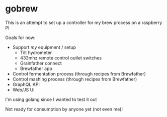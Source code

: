 # gobrew

This is an attempt to set up a controller for my brew process on a raspberry PI

Goals for now:
- Support *my* equipment / setup
  - Tilt hydrometer
  - 433mhz remote control outlet switches
  - Grainfather connect
  - Brewfather app
- Control fermentation process (through recipes from Brewfather)
- Control mashing process (through recipes from Brewfather)
- GraphQL API
- Web/JS UI

I'm using golang since I wanted to test it out

Not ready for consumption by anyone yet (not even me)!
